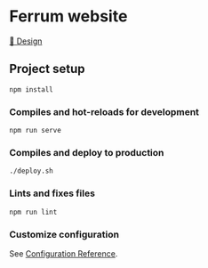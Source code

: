 # Ferrum website
[🎨 Design](https://www.figma.com/file/ddlhX2qndowpr8l7daBigP/Ferrum-sketches)

## Project setup
```
npm install
```

### Compiles and hot-reloads for development
```
npm run serve
```

### Compiles and deploy to production
```
./deploy.sh
```

### Lints and fixes files
```
npm run lint
```

### Customize configuration
See [Configuration Reference](https://cli.vuejs.org/config/).
